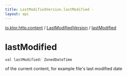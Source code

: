 ```yaml
---
title: LastModifiedVersion.lastModified - 
layout: api
---
```


<div class='api-docs-breadcrumbs'><a href="../index.html">io.ktor.http.content</a> / <a href="index.html">LastModifiedVersion</a> / <a href="./last-modified.html">lastModified</a></div>

# lastModified

<div class="signature"><code><span class="keyword">val </span><span class="identifier">lastModified</span><span class="symbol">: </span><span class="identifier">ZonedDateTime</span></code></div>

of the current content, for example file's last modified date

